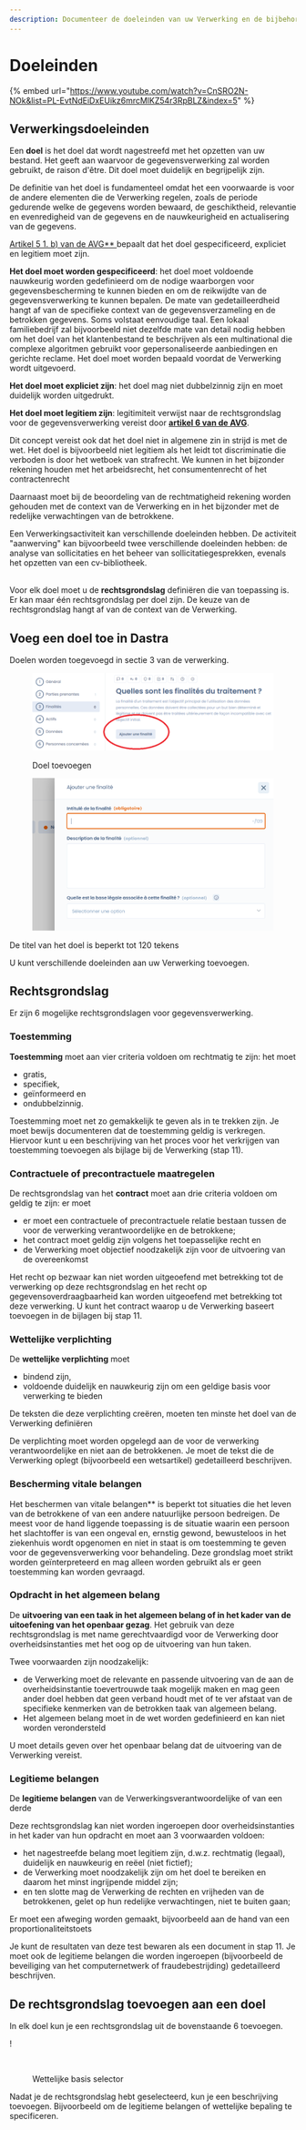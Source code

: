 ```yaml
---
description: Documenteer de doeleinden van uw Verwerking en de bijbehorende rechtsgrondslag
---
```


# Doeleinden

{% embed url="https://www.youtube.com/watch?v=CnSRO2N-NOk&list=PL-EvtNdEiDxEUikz6mrcMlKZ54r3RpBLZ&index=5" %}

## Verwerkingsdoeleinden

Een **doel** is het doel dat wordt nagestreefd met het opzetten van uw bestand. Het geeft aan waarvoor de gegevensverwerking zal worden gebruikt, de raison d'être. Dit doel moet duidelijk en begrijpelijk zijn.

De definitie van het doel is fundamenteel omdat het een voorwaarde is voor de andere elementen die de Verwerking regelen, zoals de periode gedurende welke de gegevens worden bewaard, de geschiktheid, relevantie en evenredigheid van de gegevens en de nauwkeurigheid en actualisering van de gegevens.

[Artikel 5 1. b) van de AVG** ](https://eur-lex.europa.eu/legal-content/EN/TXT/?uri=CELEX%3A02016R0679-20160504) bepaalt dat het doel gespecificeerd, expliciet en legitiem moet zijn.

**Het doel moet worden gespecificeerd**: het doel moet voldoende nauwkeurig worden gedefinieerd om de nodige waarborgen voor gegevensbescherming te kunnen bieden en om de reikwijdte van de gegevensverwerking te kunnen bepalen. De mate van gedetailleerdheid hangt af van de specifieke context van de gegevensverzameling en de betrokken gegevens. Soms volstaat eenvoudige taal. Een lokaal familiebedrijf zal bijvoorbeeld niet dezelfde mate van detail nodig hebben om het doel van het klantenbestand te beschrijven als een multinational die complexe algoritmen gebruikt voor gepersonaliseerde aanbiedingen en gerichte reclame. Het doel moet worden bepaald voordat de Verwerking wordt uitgevoerd.

**Het doel moet expliciet zijn**: het doel mag niet dubbelzinnig zijn en moet duidelijk worden uitgedrukt. &#x20;

**Het doel moet legitiem zijn**: legitimiteit verwijst naar de rechtsgrondslag voor de gegevensverwerking vereist door [**artikel 6 van de AVG**](https://eur-lex.europa.eu/legal-content/EN/TXT/?uri=CELEX%3A02016R0679-20160504). &#x20;

Dit concept vereist ook dat het doel niet in algemene zin in strijd is met de wet. Het doel is bijvoorbeeld niet legitiem als het leidt tot discriminatie die verboden is door het wetboek van strafrecht. We kunnen in het bijzonder rekening houden met het arbeidsrecht, het consumentenrecht of het contractenrecht&#x20;

Daarnaast moet bij de beoordeling van de rechtmatigheid rekening worden gehouden met de context van de Verwerking en in het bijzonder met de redelijke verwachtingen van de betrokkene.&#x20;

Een Verwerkingsactiviteit kan verschillende doeleinden hebben. De activiteit "aanwerving" kan bijvoorbeeld twee verschillende doeleinden hebben: de analyse van sollicitaties en het beheer van sollicitatiegesprekken, evenals het opzetten van een cv-bibliotheek.&#x20;

\
Voor elk doel moet u de **rechtsgrondslag** definiëren die van toepassing is. Er kan maar één rechtsgrondslag per doel zijn. De keuze van de rechtsgrondslag hangt af van de context van de Verwerking.

## Voeg een doel toe in Dastra&#x20;

Doelen worden toegevoegd in sectie 3 van de verwerking.

<figure><img src="../../../.gitbook/assets/image (1).png" alt=""><figcaption><p>Doel toevoegen</p></figcaption></figure>



<figure><img src="../../../.gitbook/assets/image (2).png" alt=""><figcaption></figcaption></figure>

De titel van het doel is beperkt tot 120 tekens &#x20;

U kunt verschillende doeleinden aan uw Verwerking toevoegen.

## Rechtsgrondslag&#x20;

Er zijn 6 mogelijke rechtsgrondslagen voor gegevensverwerking.

### Toestemming

**Toestemming** moet aan vier criteria voldoen om rechtmatig te zijn: het moet&#x20;

* gratis,&#x20;
* specifiek,&#x20;
* geïnformeerd en&#x20;
* ondubbelzinnig.&#x20;

Toestemming moet net zo gemakkelijk te geven als in te trekken zijn. Je moet bewijs documenteren dat de toestemming geldig is verkregen. Hiervoor kunt u een beschrijving van het proces voor het verkrijgen van toestemming toevoegen als bijlage bij de Verwerking (stap 11).

### Contractuele of precontractuele maatregelen

De rechtsgrondslag van het **contract** moet aan drie criteria voldoen om geldig te zijn: er moet&#x20;

* er moet een contractuele of precontractuele relatie bestaan tussen de voor de verwerking verantwoordelijke en de betrokkene; &#x20;
* het contract moet geldig zijn volgens het toepasselijke recht en&#x20;
* de Verwerking moet objectief noodzakelijk zijn voor de uitvoering van de overeenkomst &#x20;

Het recht op bezwaar kan niet worden uitgeoefend met betrekking tot de verwerking op deze rechtsgrondslag en het recht op gegevensoverdraagbaarheid kan worden uitgeoefend met betrekking tot deze verwerking. U kunt het contract waarop u de Verwerking baseert toevoegen in de bijlagen bij stap 11.

### Wettelijke verplichting

De **wettelijke verplichting** moet&#x20;

* bindend zijn,&#x20;
* voldoende duidelijk en nauwkeurig zijn om een geldige basis voor verwerking te bieden&#x20;

De teksten die deze verplichting creëren, moeten ten minste het doel van de Verwerking definiëren &#x20;

De verplichting moet worden opgelegd aan de voor de verwerking verantwoordelijke en niet aan de betrokkenen. Je moet de tekst die de Verwerking oplegt (bijvoorbeeld een wetsartikel) gedetailleerd beschrijven.

### Bescherming vitale **belangen** 

Het beschermen van vitale belangen** is beperkt tot situaties die het leven van de betrokkene of van een andere natuurlijke persoon bedreigen. De meest voor de hand liggende toepassing is de situatie waarin een persoon het slachtoffer is van een ongeval en, ernstig gewond, bewusteloos in het ziekenhuis wordt opgenomen en niet in staat is om toestemming te geven voor de gegevensverwerking voor behandeling. Deze grondslag moet strikt worden geïnterpreteerd en mag alleen worden gebruikt als er geen toestemming kan worden gevraagd.

### Opdracht in het algemeen belang

De **uitvoering van een taak in het algemeen belang of in het kader van de uitoefening van het openbaar gezag**. Het gebruik van deze rechtsgrondslag is met name gerechtvaardigd voor de Verwerking door overheidsinstanties met het oog op de uitvoering van hun taken.&#x20;

Twee voorwaarden zijn noodzakelijk:&#x20;

* de Verwerking moet de relevante en passende uitvoering van de aan de overheidsinstantie toevertrouwde taak mogelijk maken en mag geen ander doel hebben dat geen verband houdt met of te ver afstaat van de specifieke kenmerken van de betrokken taak van algemeen belang.&#x20;
* Het algemeen belang moet in de wet worden gedefinieerd en kan niet worden verondersteld&#x20;

U moet details geven over het openbaar belang dat de uitvoering van de Verwerking vereist.

### Legitieme belangen

De **legitieme belangen** van de Verwerkingsverantwoordelijke of van een derde&#x20;

Deze rechtsgrondslag kan niet worden ingeroepen door overheidsinstanties in het kader van hun opdracht en moet aan 3 voorwaarden voldoen:&#x20;

* het nagestreefde belang moet legitiem zijn, d.w.z. rechtmatig (legaal), duidelijk en nauwkeurig en reëel (niet fictief);&#x20;
* de Verwerking moet noodzakelijk zijn om het doel te bereiken en daarom het minst ingrijpende middel zijn;&#x20;
* en ten slotte mag de Verwerking de rechten en vrijheden van de betrokkenen, gelet op hun redelijke verwachtingen, niet te buiten gaan;&#x20;

Er moet een afweging worden gemaakt, bijvoorbeeld aan de hand van een proportionaliteitstoets&#x20;

Je kunt de resultaten van deze test bewaren als een document in stap 11. Je moet ook de legitieme belangen die worden ingeroepen (bijvoorbeeld de beveiliging van het computernetwerk of fraudebestrijding) gedetailleerd beschrijven.

## De rechtsgrondslag toevoegen aan een doel

In elk doel kun je een rechtsgrondslag uit de bovenstaande 6 toevoegen.

!<figure><img src="../../.gitbook/assets/image (3).png" alt=""><figcaption><p>Wettelijke basis selector</p></figcaption></figure>

Nadat je de rechtsgrondslag hebt geselecteerd, kun je een beschrijving toevoegen. Bijvoorbeeld om de legitieme belangen of wettelijke bepaling te specificeren.&#x20;



